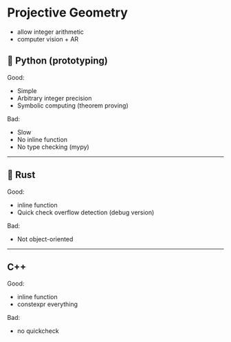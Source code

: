 # Projective Geometry

- allow integer arithmetic
- computer vision + AR

## 🐍 Python (prototyping)

Good:

- Simple
- Arbitrary integer precision
- Symbolic computing (theorem proving)

Bad:

- Slow
- No inline function
- No type checking (mypy)

---

## 🦀 Rust

Good:

- inline function
- Quick check overflow detection (debug version)

Bad:

- Not object-oriented

---

## C++

Good:

- inline function
- constexpr everything

Bad:

- no quickcheck
